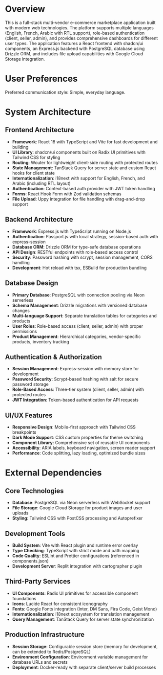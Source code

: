 # Overview

This is a full-stack multi-vendor e-commerce marketplace application built with modern web technologies. The platform supports multiple languages (English, French, Arabic with RTL support), role-based authentication (client, seller, admin), and provides comprehensive dashboards for different user types. The application features a React frontend with shadcn/ui components, an Express.js backend with PostgreSQL database using Drizzle ORM, and includes file upload capabilities with Google Cloud Storage integration.

# User Preferences

Preferred communication style: Simple, everyday language.

# System Architecture

## Frontend Architecture
- **Framework**: React 18 with TypeScript and Vite for fast development and building
- **UI Library**: shadcn/ui components built on Radix UI primitives with Tailwind CSS for styling
- **Routing**: Wouter for lightweight client-side routing with protected routes
- **State Management**: TanStack Query for server state and custom React hooks for client state
- **Internationalization**: i18next with support for English, French, and Arabic (including RTL layout)
- **Authentication**: Context-based auth provider with JWT token handling
- **Forms**: React Hook Form with Zod validation schemas
- **File Upload**: Uppy integration for file handling with drag-and-drop support

## Backend Architecture
- **Framework**: Express.js with TypeScript running on Node.js
- **Authentication**: Passport.js with local strategy, session-based auth with express-session
- **Database ORM**: Drizzle ORM for type-safe database operations
- **API Design**: RESTful endpoints with role-based access control
- **Security**: Password hashing with scrypt, session management, CORS handling
- **Development**: Hot reload with tsx, ESBuild for production bundling

## Database Design
- **Primary Database**: PostgreSQL with connection pooling via Neon serverless
- **Schema Management**: Drizzle migrations with versioned database changes
- **Multi-language Support**: Separate translation tables for categories and products
- **User Roles**: Role-based access (client, seller, admin) with proper permissions
- **Product Management**: Hierarchical categories, vendor-specific products, inventory tracking

## Authentication & Authorization
- **Session Management**: Express-session with memory store for development
- **Password Security**: Scrypt-based hashing with salt for secure password storage
- **Role-Based Access**: Three-tier system (client, seller, admin) with protected routes
- **JWT Integration**: Token-based authentication for API requests

## UI/UX Features
- **Responsive Design**: Mobile-first approach with Tailwind CSS breakpoints
- **Dark Mode Support**: CSS custom properties for theme switching
- **Component Library**: Comprehensive set of reusable UI components
- **Accessibility**: ARIA labels, keyboard navigation, screen reader support
- **Performance**: Code splitting, lazy loading, optimized bundle sizes

# External Dependencies

## Core Technologies
- **Database**: PostgreSQL via Neon serverless with WebSocket support
- **File Storage**: Google Cloud Storage for product images and user uploads
- **Styling**: Tailwind CSS with PostCSS processing and Autoprefixer

## Development Tools
- **Build System**: Vite with React plugin and runtime error overlay
- **Type Checking**: TypeScript with strict mode and path mapping
- **Code Quality**: ESLint and Prettier configurations (referenced in components.json)
- **Development Server**: Replit integration with cartographer plugin

## Third-Party Services
- **UI Components**: Radix UI primitives for accessible component foundations
- **Icons**: Lucide React for consistent iconography
- **Fonts**: Google Fonts integration (Inter, DM Sans, Fira Code, Geist Mono)
- **Internationalization**: i18next ecosystem for translation management
- **Query Management**: TanStack Query for server state synchronization

## Production Infrastructure
- **Session Storage**: Configurable session store (memory for development, can be extended to Redis/PostgreSQL)
- **Environment Configuration**: Environment variable management for database URLs and secrets
- **Deployment**: Docker-ready with separate client/server build processes